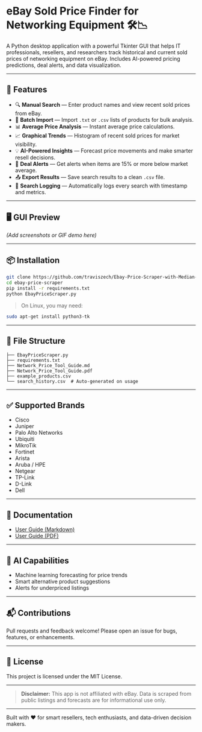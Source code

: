
# eBay Sold Price Finder for Networking Equipment 🛠️📉

A Python desktop application with a powerful Tkinter GUI that helps IT professionals, resellers, and researchers track historical and current sold prices of networking equipment on eBay. Includes AI-powered pricing predictions, deal alerts, and data visualization.

---

## 🚀 Features

- 🔍 **Manual Search** — Enter product names and view recent sold prices from eBay.
- 📂 **Batch Import** — Import `.txt` or `.csv` lists of products for bulk analysis.
- 📊 **Average Price Analysis** — Instant average price calculations.
- 📈 **Graphical Trends** — Histogram of recent sold prices for market visibility.
- 💡 **AI-Powered Insights** — Forecast price movements and make smarter resell decisions.
- 🚨 **Deal Alerts** — Get alerts when items are 15% or more below market average.
- 📤 **Export Results** — Save search results to a clean `.csv` file.
- 📝 **Search Logging** — Automatically logs every search with timestamp and metrics.

---

## 🖥️ GUI Preview

*(Add screenshots or GIF demo here)*

---

## 📦 Installation

```bash
git clone https://github.com/traviszech/Ebay-Price-Scraper-with-Median-Pricing.git
cd ebay-price-scraper
pip install -r requirements.txt
python EbayPriceScraper.py
```

> On Linux, you may need:
```bash
sudo apt-get install python3-tk
```

---

## 📁 File Structure

```
├── EbayPriceScraper.py
├── requirements.txt
├── Network_Price_Tool_Guide.md
├── Network_Price_Tool_Guide.pdf
├── example_products.csv
└── search_history.csv  # Auto-generated on usage
```

---

## ✅ Supported Brands

- Cisco
- Juniper
- Palo Alto Networks
- Ubiquiti
- MikroTik
- Fortinet
- Arista
- Aruba / HPE
- Netgear
- TP-Link
- D-Link
- Dell

---

## 📄 Documentation

- [User Guide (Markdown)](Network_Price_Tool_Guide.md)
- [User Guide (PDF)](Network_Price_Tool_Guide.pdf)

---

## 🤖 AI Capabilities

- Machine learning forecasting for price trends
- Smart alternative product suggestions
- Alerts for underpriced listings

---

## 📬 Contributions

Pull requests and feedback welcome! Please open an issue for bugs, features, or enhancements.

---

## 📜 License

This project is licensed under the MIT License.

---

> **Disclaimer:** This app is not affiliated with eBay. Data is scraped from public listings and forecasts are for informational use only.

---

Built with ❤️ for smart resellers, tech enthusiasts, and data-driven decision makers.
